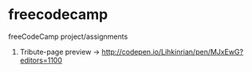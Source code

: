 # freecodecamp
freeCodeCamp project/assignments

1) Tribute-page preview -> http://codepen.io/Lihkinrian/pen/MJxEwG?editors=1100
